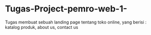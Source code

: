 # Tugas-Project-pemro-web-1-
Tugas membuat sebuah landing page tentang toko online, yang berisi :  katalog produk, about us, contact us

